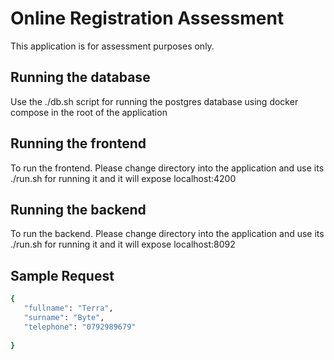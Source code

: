 # Online Registration Assessment

This application is for assessment purposes only.

## Running the database

Use the ./db.sh script for running the postgres database using docker compose in the root of the application

## Running the frontend
To run the frontend. Please change directory into the application and use its ./run.sh for running it and it will expose localhost:4200

## Running the backend
To run the backend. Please change directory into the application and use its ./run.sh for running it and it will expose localhost:8092

## Sample Request

``` for saving data
{
   "fullname": "Terra",
   "surname": "Byte",
   "telephone": "0792989679"
    
}
```